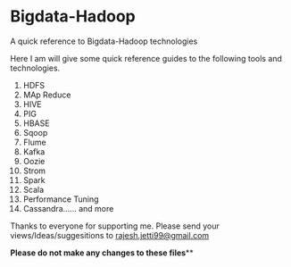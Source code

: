 # Bigdata-Hadoop
A quick reference to Bigdata-Hadoop technologies

Here I am will give some quick reference guides to the following tools and technologies. 

1. HDFS
2. MAp Reduce
3. HIVE
4. PIG
5. HBASE
6. Sqoop
7. Flume
8. Kafka
9. Oozie
10. Strom
11. Spark
12. Scala
13. Performance Tuning
14. Cassandra...... and more 


Thanks to everyone for supporting me. Please send your views/Ideas/suggesitions to rajesh.jetti99@gmail.com 



******Please do not make any changes to these files********
